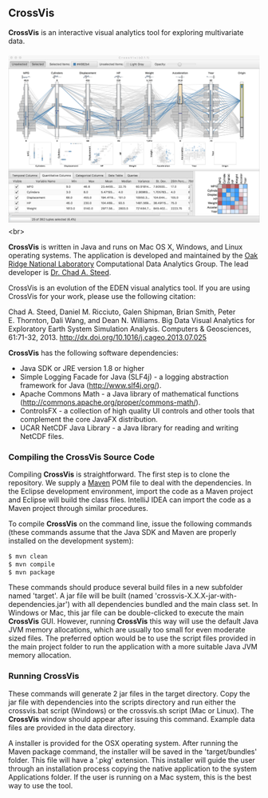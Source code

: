 ## CrossVis

**CrossVis** is an interactive visual analytics tool for exploring multivariate data.

<img src="images/crossvis-screenshot.png" width="600" vspace="6"> <br\>

**CrossVis** is written in Java and runs on Mac OS X, Windows, and Linux operating systems.
 The application is developed and maintained by the [Oak Ridge National Laboratory](http://www.ornl.gov)
 Computational Data Analytics Group.  The lead developer is [Dr. Chad A. Steed](http://csteed.com/).

CrossVis is an evolution of the EDEN visual analytics tool.  If you are using CrossVis for your work, please use the following citation:

Chad A.&nbsp;Steed, Daniel M.&nbsp;Ricciuto, Galen Shipman, Brian Smith, Peter E.&nbsp;Thornton, Dali Wang, and Dean N.&nbsp;Williams. Big Data Visual Analytics for Exploratory Earth System Simulation Analysis. Computers & Geosciences, 61:71-32, 2013. http://dx.doi.org/10.1016/j.cageo.2013.07.025

**CrossVis** has the following software dependencies:
* Java SDK or JRE version 1.8 or higher
* Simple Logging Facade for Java (SLF4j) - a logging abstraction framework for Java (http://www.slf4j.org/).
* Apache Commons Math - a Java library of mathematical functions (http://commons.apache.org/proper/commons-math/).
* ControlsFX - a collection of high quality UI controls and other tools that complement the core JavaFX distribution.
* UCAR NetCDF Java Library - a Java library for reading and writing NetCDF files.

### Compiling the CrossVis Source Code

Compiling **CrossVis** is straightforward.  The first step is to clone the repository.  We supply a [Maven](http://maven.apache.org/)
POM file to deal with the dependencies.  In the Eclipse development environment, import the code as a Maven project and
Eclipse will build the class files.  IntelliJ IDEA can import the code as a Maven project through similar procedures.

To compile **CrossVis** on the command line, issue the following commands (these commands assume that the Java SDK and
Maven are properly installed on the development system):

```
$ mvn clean
$ mvn compile
$ mvn package
```

These commands should produce several build files in a new subfolder named 'target'.  A jar file will be built
(named 'crossvis-X.X.X-jar-with-dependencies.jar') with all dependencies bundled and the main class set.  In Windows or
Mac, this jar file can be double-clicked to execute the main **CrossVis** GUI.  However, running **CrossVis** this way will use the
default Java JVM memory allocations, which are usually too small for even moderate sized files.  The preferred option
would be to use the script files provided in the main project folder to run the application with a more suitable Java
JVM memory allocation.

### Running CrossVis

These commands will generate 2 jar files in the target directory.  Copy the jar file with dependencies into the scripts
directory and run either the crossvis.bat script (Windows) or the crossvis.sh script (Mac or Linux).  The **CrossVis** window
should appear after issuing this command.  Example data files are provided in the data directory.

A installer is provided for the OSX operating system.  After running the Maven package command, the installer will be
saved in the 'target/bundles' folder.  This file will have a '.pkg' extension.
This installer will guide the user through an installation
process copying the native application to the system Applications folder.  If the user is running on a Mac system, this
is the best way to use the tool.
